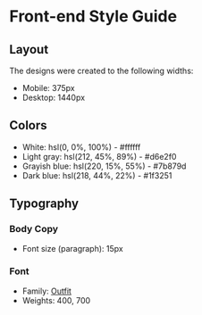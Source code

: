 # Front-end Style Guide

## Layout

The designs were created to the following widths:

- Mobile: 375px
- Desktop: 1440px

## Colors

- White: hsl(0, 0%, 100%) - #ffffff
- Light gray: hsl(212, 45%, 89%) - #d6e2f0
- Grayish blue: hsl(220, 15%, 55%) - #7b879d
- Dark blue: hsl(218, 44%, 22%) - #1f3251

## Typography

### Body Copy

- Font size (paragraph): 15px

### Font

- Family: [Outfit](https://fonts.google.com/specimen/Outfit)
- Weights: 400, 700
